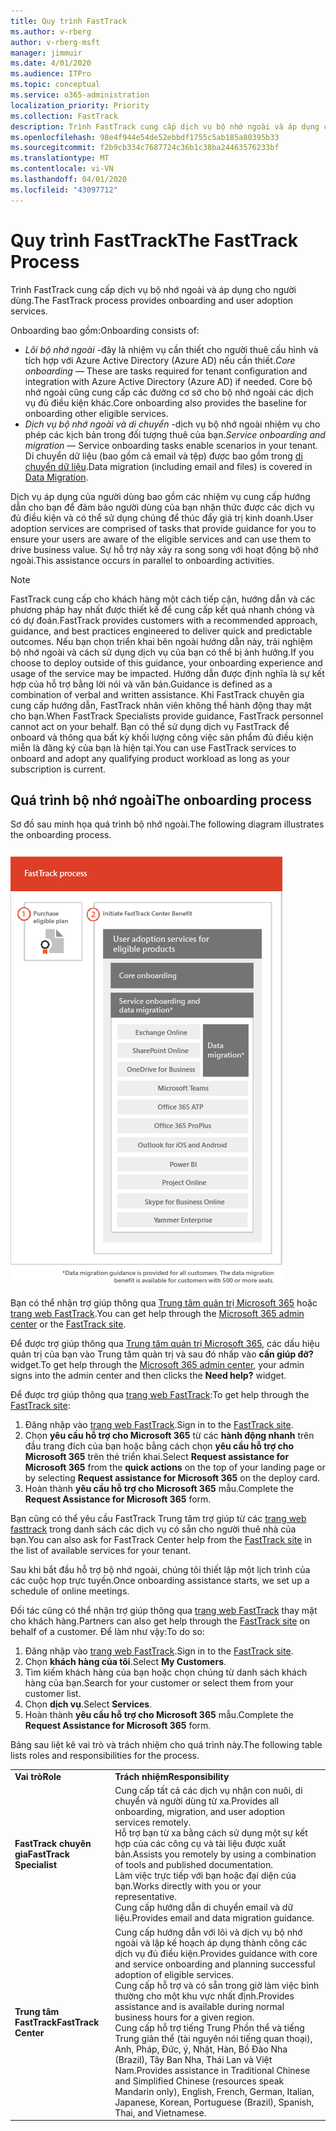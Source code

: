 ```yaml
---
title: Quy trình FastTrack
ms.author: v-rberg
author: v-rberg-msft
manager: jimmuir
ms.date: 4/01/2020
ms.audience: ITPro
ms.topic: conceptual
ms.service: o365-administration
localization_priority: Priority
ms.collection: FastTrack
description: Trình FastTrack cung cấp dịch vụ bộ nhớ ngoài và áp dụng cho người dùng.
ms.openlocfilehash: 98e4f944e54de52ebbdf1755c5ab185a80395b33
ms.sourcegitcommit: f2b9cb334c7687724c36b1c38ba24463576233bf
ms.translationtype: MT
ms.contentlocale: vi-VN
ms.lasthandoff: 04/01/2020
ms.locfileid: "43097712"
---
```

# <a name="the-fasttrack-process"></a><span data-ttu-id="9c702-103">Quy trình FastTrack</span><span class="sxs-lookup"><span data-stu-id="9c702-103">The FastTrack Process</span></span>

<span data-ttu-id="9c702-104">Trình FastTrack cung cấp dịch vụ bộ nhớ ngoài và áp dụng cho người dùng.</span><span class="sxs-lookup"><span data-stu-id="9c702-104">The FastTrack process provides onboarding and user adoption services.</span></span> 
  
<span data-ttu-id="9c702-105">Onboarding bao gồm:</span><span class="sxs-lookup"><span data-stu-id="9c702-105">Onboarding consists of:</span></span>
  
- <span data-ttu-id="9c702-106">*Lõi bộ nhớ ngoài* -đây là nhiệm vụ cần thiết cho người thuê cấu hình và tích hợp với Azure Active Directory (Azure AD) nếu cần thiết.</span><span class="sxs-lookup"><span data-stu-id="9c702-106">*Core onboarding* — These are tasks required for tenant configuration and integration with Azure Active Directory (Azure AD) if needed.</span></span> <span data-ttu-id="9c702-107">Core bộ nhớ ngoài cũng cung cấp các đường cơ sở cho bộ nhớ ngoài các dịch vụ đủ điều kiện khác.</span><span class="sxs-lookup"><span data-stu-id="9c702-107">Core onboarding also provides the baseline for onboarding other eligible services.</span></span> 
- <span data-ttu-id="9c702-108">*Dịch vụ bộ nhớ ngoài và di chuyển* -dịch vụ bộ nhớ ngoài nhiệm vụ cho phép các kịch bản trong đối tượng thuê của bạn.</span><span class="sxs-lookup"><span data-stu-id="9c702-108">*Service onboarding and migration* — Service onboarding tasks enable scenarios in your tenant.</span></span> <span data-ttu-id="9c702-109">Di chuyển dữ liệu (bao gồm cả email và tệp) được bao gồm trong [di chuyển dữ liệu](O365-data-migration.md).</span><span class="sxs-lookup"><span data-stu-id="9c702-109">Data migration (including email and files) is covered in [Data Migration](O365-data-migration.md).</span></span> 
    
<span data-ttu-id="9c702-110">Dịch vụ áp dụng của người dùng bao gồm các nhiệm vụ cung cấp hướng dẫn cho bạn để đảm bảo người dùng của bạn nhận thức được các dịch vụ đủ điều kiện và có thể sử dụng chúng để thúc đẩy giá trị kinh doanh.</span><span class="sxs-lookup"><span data-stu-id="9c702-110">User adoption services are comprised of tasks that provide guidance for you to ensure your users are aware of the eligible services and can use them to drive business value.</span></span> <span data-ttu-id="9c702-111">Sự hỗ trợ này xảy ra song song với hoạt động bộ nhớ ngoài.</span><span class="sxs-lookup"><span data-stu-id="9c702-111">This assistance occurs in parallel to onboarding activities.</span></span>
  
> [!NOTE]
> <span data-ttu-id="9c702-112">FastTrack cung cấp cho khách hàng một cách tiếp cận, hướng dẫn và các phương pháp hay nhất được thiết kế để cung cấp kết quả nhanh chóng và có dự đoán.</span><span class="sxs-lookup"><span data-stu-id="9c702-112">FastTrack provides customers with a recommended approach, guidance, and best practices engineered to deliver quick and predictable outcomes.</span></span> <span data-ttu-id="9c702-113">Nếu bạn chọn triển khai bên ngoài hướng dẫn này, trải nghiệm bộ nhớ ngoài và cách sử dụng dịch vụ của bạn có thể bị ảnh hưởng.</span><span class="sxs-lookup"><span data-stu-id="9c702-113">If you choose to deploy outside of this guidance, your onboarding experience and usage of the service may be impacted.</span></span> <span data-ttu-id="9c702-114">Hướng dẫn được định nghĩa là sự kết hợp của hỗ trợ bằng lời nói và văn bản.</span><span class="sxs-lookup"><span data-stu-id="9c702-114">Guidance is defined as a combination of verbal and written assistance.</span></span> <span data-ttu-id="9c702-115">Khi FastTrack chuyên gia cung cấp hướng dẫn, FastTrack nhân viên không thể hành động thay mặt cho bạn.</span><span class="sxs-lookup"><span data-stu-id="9c702-115">When FastTrack Specialists provide guidance, FastTrack personnel cannot act on your behalf.</span></span> <span data-ttu-id="9c702-116">Bạn có thể sử dụng dịch vụ FastTrack để onboard và thông qua bất kỳ khối lượng công việc sản phẩm đủ điều kiện miễn là đăng ký của bạn là hiện tại.</span><span class="sxs-lookup"><span data-stu-id="9c702-116">You can use FastTrack services to onboard and adopt any qualifying product workload as long as your subscription is current.</span></span> 
  
## <a name="the-onboarding-process"></a><span data-ttu-id="9c702-117">Quá trình bộ nhớ ngoài</span><span class="sxs-lookup"><span data-stu-id="9c702-117">The onboarding process</span></span>

<span data-ttu-id="9c702-118">Sơ đồ sau minh họa quá trình bộ nhớ ngoài.</span><span class="sxs-lookup"><span data-stu-id="9c702-118">The following diagram illustrates the onboarding process.</span></span>
  
![Thời gian sử dụng lợi ích Onboarding](media/O365-Onboarding-Timeline.png)
  
<span data-ttu-id="9c702-120">Bạn có thể nhận trợ giúp thông qua [Trung tâm quản trị Microsoft 365](https://go.microsoft.com/fwlink/?linkid=2032704) hoặc [trang web FastTrack](https://go.microsoft.com/fwlink/?linkid=780698).</span><span class="sxs-lookup"><span data-stu-id="9c702-120">You can get help through the [Microsoft 365 admin center](https://go.microsoft.com/fwlink/?linkid=2032704) or the [FastTrack site](https://go.microsoft.com/fwlink/?linkid=780698).</span></span> 

<span data-ttu-id="9c702-121">Để được trợ giúp thông qua [Trung tâm quản trị Microsoft 365](https://go.microsoft.com/fwlink/?linkid=2032704), các dấu hiệu quản trị của bạn vào Trung tâm quản trị và sau đó nhấp vào **cần giúp đỡ?** widget.</span><span class="sxs-lookup"><span data-stu-id="9c702-121">To get help through the [Microsoft 365 admin center](https://go.microsoft.com/fwlink/?linkid=2032704), your admin signs into the admin center and then clicks the **Need help?** widget.</span></span> 

<span data-ttu-id="9c702-122">Để được trợ giúp thông qua [trang web FastTrack](https://go.microsoft.com/fwlink/?linkid=780698):</span><span class="sxs-lookup"><span data-stu-id="9c702-122">To get help through the [FastTrack site](https://go.microsoft.com/fwlink/?linkid=780698):</span></span> 
1.    <span data-ttu-id="9c702-123">Đăng nhập vào [trang web FastTrack](https://go.microsoft.com/fwlink/?linkid=780698).</span><span class="sxs-lookup"><span data-stu-id="9c702-123">Sign in to the [FastTrack site](https://go.microsoft.com/fwlink/?linkid=780698).</span></span> 
2.    <span data-ttu-id="9c702-124">Chọn **yêu cầu hỗ trợ cho Microsoft 365** từ các **hành động nhanh** trên đầu trang đích của bạn hoặc bằng cách chọn **yêu cầu hỗ trợ cho Microsoft 365** trên thẻ triển khai.</span><span class="sxs-lookup"><span data-stu-id="9c702-124">Select **Request assistance for Microsoft 365** from the **quick actions** on the top of your landing page or by selecting **Request assistance for Microsoft 365** on the deploy card.</span></span>
3.    <span data-ttu-id="9c702-125">Hoàn thành **yêu cầu hỗ trợ cho Microsoft 365** mẫu.</span><span class="sxs-lookup"><span data-stu-id="9c702-125">Complete the **Request Assistance for Microsoft 365** form.</span></span> 
  
 <span data-ttu-id="9c702-126">Bạn cũng có thể yêu cầu FastTrack Trung tâm trợ giúp từ các [trang web fasttrack](https://go.microsoft.com/fwlink/?linkid=780698) trong danh sách các dịch vụ có sẵn cho người thuê nhà của bạn.</span><span class="sxs-lookup"><span data-stu-id="9c702-126">You can also ask for FastTrack Center help from the [FastTrack site](https://go.microsoft.com/fwlink/?linkid=780698) in the list of available services for your tenant.</span></span> 
    
 <span data-ttu-id="9c702-127">Sau khi bắt đầu hỗ trợ bộ nhớ ngoài, chúng tôi thiết lập một lịch trình của các cuộc họp trực tuyến.</span><span class="sxs-lookup"><span data-stu-id="9c702-127">Once onboarding assistance starts, we set up a schedule of online meetings.</span></span>
    
<span data-ttu-id="9c702-128">Đối tác cũng có thể nhận trợ giúp thông qua [trang web FastTrack](https://go.microsoft.com/fwlink/?linkid=780698) thay mặt cho khách hàng.</span><span class="sxs-lookup"><span data-stu-id="9c702-128">Partners can also get help through the [FastTrack site](https://go.microsoft.com/fwlink/?linkid=780698) on behalf of a customer.</span></span> <span data-ttu-id="9c702-129">Để làm như vậy:</span><span class="sxs-lookup"><span data-stu-id="9c702-129">To do so:</span></span>
1.    <span data-ttu-id="9c702-130">Đăng nhập vào [trang web FastTrack](https://go.microsoft.com/fwlink/?linkid=780698).</span><span class="sxs-lookup"><span data-stu-id="9c702-130">Sign in to the [FastTrack site](https://go.microsoft.com/fwlink/?linkid=780698).</span></span> 
2.    <span data-ttu-id="9c702-131">Chọn **khách hàng của tôi**.</span><span class="sxs-lookup"><span data-stu-id="9c702-131">Select **My Customers**.</span></span>
3.    <span data-ttu-id="9c702-132">Tìm kiếm khách hàng của bạn hoặc chọn chúng từ danh sách khách hàng của bạn.</span><span class="sxs-lookup"><span data-stu-id="9c702-132">Search for your customer or select them from your customer list.</span></span>
4.    <span data-ttu-id="9c702-133">Chọn **dịch vụ**.</span><span class="sxs-lookup"><span data-stu-id="9c702-133">Select **Services**.</span></span>
5.    <span data-ttu-id="9c702-134">Hoàn thành **yêu cầu hỗ trợ cho Microsoft 365** mẫu.</span><span class="sxs-lookup"><span data-stu-id="9c702-134">Complete the **Request Assistance for Microsoft 365** form.</span></span> 

<span data-ttu-id="9c702-135">Bảng sau liệt kê vai trò và trách nhiệm cho quá trình này.</span><span class="sxs-lookup"><span data-stu-id="9c702-135">The following table lists roles and responsibilities for the process.</span></span>
    
|||
|:-----|:-----|
|<span data-ttu-id="9c702-136">**Vai trò**</span><span class="sxs-lookup"><span data-stu-id="9c702-136">**Role**</span></span> <br/> |<span data-ttu-id="9c702-137">**Trách nhiệm**</span><span class="sxs-lookup"><span data-stu-id="9c702-137">**Responsibility**</span></span> <br/> |
|<span data-ttu-id="9c702-138">**FastTrack chuyên gia**</span><span class="sxs-lookup"><span data-stu-id="9c702-138">**FastTrack Specialist**</span></span> <br/> |<span data-ttu-id="9c702-139">Cung cấp tất cả các dịch vụ nhận con nuôi, di chuyển và người dùng từ xa.</span><span class="sxs-lookup"><span data-stu-id="9c702-139">Provides all onboarding, migration, and user adoption services remotely.</span></span>  <br/> <span data-ttu-id="9c702-140">Hỗ trợ bạn từ xa bằng cách sử dụng một sự kết hợp của các công cụ và tài liệu được xuất bản.</span><span class="sxs-lookup"><span data-stu-id="9c702-140">Assists you remotely by using a combination of tools and published documentation.</span></span> <br/> <span data-ttu-id="9c702-141">Làm việc trực tiếp với bạn hoặc đại diện của bạn.</span><span class="sxs-lookup"><span data-stu-id="9c702-141">Works directly with you or your representative.</span></span> <br/> <span data-ttu-id="9c702-142">Cung cấp hướng dẫn di chuyển email và dữ liệu.</span><span class="sxs-lookup"><span data-stu-id="9c702-142">Provides email and data migration guidance.</span></span>|
|<span data-ttu-id="9c702-143">**Trung tâm FastTrack**</span><span class="sxs-lookup"><span data-stu-id="9c702-143">**FastTrack Center**</span></span>  <br/> |<span data-ttu-id="9c702-144">Cung cấp hướng dẫn với lõi và dịch vụ bộ nhớ ngoài và lập kế hoạch áp dụng thành công các dịch vụ đủ điều kiện.</span><span class="sxs-lookup"><span data-stu-id="9c702-144">Provides guidance with core and service onboarding and planning successful adoption of eligible services.</span></span>  <br/> <span data-ttu-id="9c702-145">Cung cấp hỗ trợ và có sẵn trong giờ làm việc bình thường cho một khu vực nhất định.</span><span class="sxs-lookup"><span data-stu-id="9c702-145">Provides assistance and is available during normal business hours for a given region.</span></span> <br/> <span data-ttu-id="9c702-146">Cung cấp hỗ trợ tiếng Trung Phồn thể và tiếng Trung giản thể (tài nguyên nói tiếng quan thoại), Anh, Pháp, Đức, ý, Nhật, Hàn, Bồ Đào Nha (Brazil), Tây Ban Nha, Thái Lan và Việt Nam.</span><span class="sxs-lookup"><span data-stu-id="9c702-146">Provides assistance in Traditional Chinese and Simplified Chinese (resources speak Mandarin only), English, French, German, Italian, Japanese, Korean, Portuguese (Brazil), Spanish, Thai, and Vietnamese.</span></span>|
